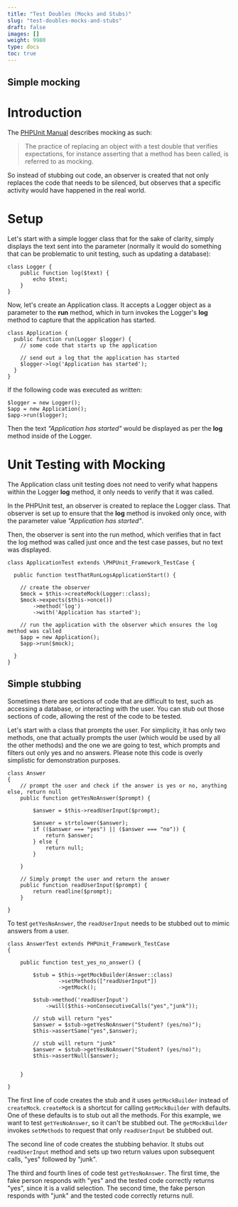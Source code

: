```yaml
---
title: "Test Doubles (Mocks and Stubs)"
slug: "test-doubles-mocks-and-stubs"
draft: false
images: []
weight: 9980
type: docs
toc: true
---
```


## Simple mocking
# Introduction
The [PHPUnit Manual][1] describes mocking as such:

> The practice of replacing an object with a test double that verifies
> expectations, for instance asserting that a method has been called, is
> referred to as mocking.

So instead of stubbing out code, an observer is created that not only replaces the code that needs to be silenced, but observes that a specific activity would have happened in the real world. 


# Setup

Let's start with a simple logger class that for the sake of clarity, simply displays the text sent into the parameter (normally it would do something that can be problematic to unit testing, such as updating a database):

    class Logger {
        public function log($text) {
            echo $text;
        }
    }

Now, let's create an Application class.  It accepts a Logger object as a parameter to the **run** method, which in turn invokes the Logger's **log** method to capture that the application has started.
    
    class Application {
      public function run(Logger $logger) {
        // some code that starts up the application

        // send out a log that the application has started
        $logger->log('Application has started');
      }
    }

If the following code was executed as written:

    $logger = new Logger();
    $app = new Application();
    $app->run($logger);

Then the text *"Application has started"* would be displayed as per the **log** method inside of the Logger.  

# Unit Testing with Mocking

The Application class unit testing does not need to verify what happens within the Logger **log** method, it only needs to verify that it was called.

In the PHPUnit test, an observer is created to replace the Logger class.  That observer is set up to ensure that the **log** method is invoked only once, with the parameter value *"Application has started"*.  

Then, the observer is sent into the run method, which verifies that in fact the log method was called just once and the test case passes, but no text was displayed.

    class ApplicationTest extends \PHPUnit_Framework_TestCase {

      public function testThatRunLogsApplicationStart() {

        // create the observer
        $mock = $this->createMock(Logger::class);
        $mock->expects($this->once())
            ->method('log')
            ->with('Application has started');
        
        // run the application with the observer which ensures the log method was called
        $app = new Application();
        $app->run($mock);
      
      }
    }


  [1]: https://phpunit.de/manual/current/en/test-doubles.html#test-doubles.mock-objects

## Simple stubbing
Sometimes there are sections of code that are difficult to test, such as accessing a database, or interacting with the user.  You can stub out those sections of code, allowing the rest of the code to be tested. 

Let's start with a class that prompts the user.  For simplicity, it has only two methods, one that actually prompts the user (which would be used by all the other methods) and the one we are going to test, which prompts and filters out only yes and no answers.  Please note this code is overly simplistic for demonstration purposes.

    class Answer
    {
        // prompt the user and check if the answer is yes or no, anything else, return null
        public function getYesNoAnswer($prompt) {
    
            $answer = $this->readUserInput($prompt);
    
            $answer = strtolower($answer);
            if (($answer === "yes") || ($answer === "no")) {
                return $answer;
            } else {
                return null;
            }
    
        }
    
        // Simply prompt the user and return the answer
        public function readUserInput($prompt) {
            return readline($prompt);
        }
    
    }

To test `getYesNoAnswer`, the `readUserInput` needs to be stubbed out to mimic answers from a user.

    class AnswerTest extends PHPUnit_Framework_TestCase
    {
    
        public function test_yes_no_answer() {
    
            $stub = $this->getMockBuilder(Answer::class)
                    ->setMethods(["readUserInput"])
                    ->getMock();
    
            $stub->method('readUserInput')
                ->will($this->onConsecutiveCalls("yes","junk"));
    
            // stub will return "yes"
            $answer = $stub->getYesNoAnswer("Student? (yes/no)");
            $this->assertSame("yes",$answer);
    
            // stub will return "junk"
            $answer = $stub->getYesNoAnswer("Student? (yes/no)");
            $this->assertNull($answer);
    
    
        }
    
    }

The first line of code creates the stub and it uses `getMockBuilder` instead of `createMock`.  `createMock` is a shortcut for calling `getMockBuilder` with defaults.  One of these defaults is to stub out all the methods.  For this example, we want to test `getYesNoAnswer`, so it can't be stubbed out.  The `getMockBuilder` invokes `setMethods` to request that only `readUserInput` be stubbed out.

The second line of code creates the stubbing behavior.  It stubs out `readUserInput` method and sets up two return values upon subsequent calls, "yes" followed by "junk".

The third and fourth lines of code test `getYesNoAnswer`. The first time, the fake person responds with "yes" and the tested code correctly returns "yes", since it is a valid selection.  The second time, the fake person responds with "junk" and the tested code correctly returns null.



